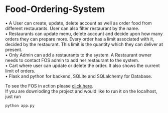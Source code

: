 # Food-Ordering-System

• A User can create, update, delete account as well as order food from different restaurants. User can also filter restaurant by the name.\
• Restaurants can update menu, delete account and decide upon how many orders they can prepare more. Every order has a limit associated with it, decided by the restaurant. This limit is the quantity which they can deliver at present.\
• Only Admin can add a restaurants to the system. A Restaurant owner needs to contact FOS admin to add her restaurant to the system.\
• Cart where user can update or delete the order. It also shows the current limit of orders.\
• Flask and python for backend, SQLite and SQLalchemy for Database.

To see the FOS in action please [click here](https://jfos.herokuapp.com/).\
If you are downloding the project and would like to run it on the localhost, just run
```python
python app.py
```
